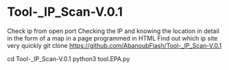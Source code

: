 # Tool-_IP_Scan-V.0.1
Check ip from open port Checking the IP and knowing the location in detail in the form of a map in a page programmed in HTML Find out which ip site very quickly
git clone https://github.com/AbanoubFlash/Tool-_IP_Scan-V.0.1 

cd Tool-_IP_Scan-V.0.1
python3 tool.EPA.py 
